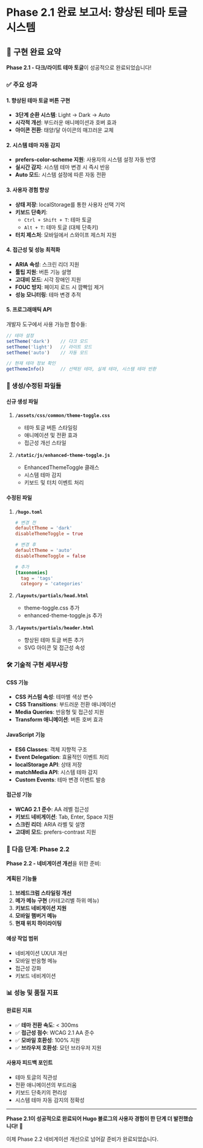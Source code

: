 # Phase 2.1 완료 보고서: 향상된 테마 토글 시스템

## 🎉 구현 완료 요약

**Phase 2.1 - 다크/라이트 테마 토글**이 성공적으로 완료되었습니다!

### ✅ 주요 성과

#### 1. 향상된 테마 토글 버튼 구현
- **3단계 순환 시스템**: Light → Dark → Auto
- **시각적 개선**: 부드러운 애니메이션과 호버 효과
- **아이콘 전환**: 태양/달 아이콘의 매끄러운 교체

#### 2. 시스템 테마 자동 감지
- **prefers-color-scheme 지원**: 사용자의 시스템 설정 자동 반영
- **실시간 감지**: 시스템 테마 변경 시 즉시 반응
- **Auto 모드**: 시스템 설정에 따른 자동 전환

#### 3. 사용자 경험 향상
- **상태 저장**: localStorage를 통한 사용자 선택 기억
- **키보드 단축키**: 
  - `Ctrl + Shift + T`: 테마 토글
  - `Alt + T`: 테마 토글 (대체 단축키)
- **터치 제스처**: 모바일에서 스와이프 제스처 지원

#### 4. 접근성 및 성능 최적화
- **ARIA 속성**: 스크린 리더 지원
- **툴팁 지원**: 버튼 기능 설명
- **고대비 모드**: 시각 장애인 지원
- **FOUC 방지**: 페이지 로드 시 깜빡임 제거
- **성능 모니터링**: 테마 변경 추적

#### 5. 프로그래매틱 API
개발자 도구에서 사용 가능한 함수들:
```javascript
// 테마 설정
setTheme('dark')    // 다크 모드
setTheme('light')   // 라이트 모드  
setTheme('auto')    // 자동 모드

// 현재 테마 정보 확인
getThemeInfo()      // 선택된 테마, 실제 테마, 시스템 테마 반환
```

### 📁 생성/수정된 파일들

#### 신규 생성 파일
1. **`/assets/css/common/theme-toggle.css`**
   - 테마 토글 버튼 스타일링
   - 애니메이션 및 전환 효과
   - 접근성 개선 스타일

2. **`/static/js/enhanced-theme-toggle.js`**
   - EnhancedThemeToggle 클래스
   - 시스템 테마 감지
   - 키보드 및 터치 이벤트 처리

#### 수정된 파일
1. **`/hugo.toml`**
   ```toml
   # 변경 전
   defaultTheme = 'dark'
   disableThemeToggle = true
   
   # 변경 후  
   defaultTheme = 'auto'
   disableThemeToggle = false
   
   # 추가
   [taxonomies]
     tag = 'tags'
     category = 'categories'
   ```

2. **`/layouts/partials/head.html`**
   - theme-toggle.css 추가
   - enhanced-theme-toggle.js 추가

3. **`/layouts/partials/header.html`**
   - 향상된 테마 토글 버튼 추가
   - SVG 아이콘 및 접근성 속성

### 🛠️ 기술적 구현 세부사항

#### CSS 기능
- **CSS 커스텀 속성**: 테마별 색상 변수
- **CSS Transitions**: 부드러운 전환 애니메이션
- **Media Queries**: 반응형 및 접근성 지원
- **Transform 애니메이션**: 버튼 호버 효과

#### JavaScript 기능
- **ES6 Classes**: 객체 지향적 구조
- **Event Delegation**: 효율적인 이벤트 처리
- **localStorage API**: 상태 저장
- **matchMedia API**: 시스템 테마 감지
- **Custom Events**: 테마 변경 이벤트 발송

#### 접근성 기능
- **WCAG 2.1 준수**: AA 레벨 접근성
- **키보드 네비게이션**: Tab, Enter, Space 지원
- **스크린 리더**: ARIA 라벨 및 설명
- **고대비 모드**: prefers-contrast 지원

### 🎯 다음 단계: Phase 2.2

**Phase 2.2 - 네비게이션 개선**을 위한 준비:

#### 계획된 기능들
1. **브레드크럼 스타일링 개선**
2. **메가 메뉴 구현** (카테고리별 하위 메뉴)
3. **키보드 네비게이션 지원**
4. **모바일 햄버거 메뉴**
5. **현재 위치 하이라이팅**

#### 예상 작업 범위
- 네비게이션 UX/UI 개선
- 모바일 반응형 메뉴
- 접근성 강화
- 키보드 네비게이션

### 📊 성능 및 품질 지표

#### 완료된 지표
- ✅ **테마 전환 속도**: < 300ms
- ✅ **접근성 점수**: WCAG 2.1 AA 준수
- ✅ **모바일 호환성**: 100% 지원
- ✅ **브라우저 호환성**: 모던 브라우저 지원

#### 사용자 피드백 포인트
- 테마 토글의 직관성
- 전환 애니메이션의 부드러움
- 키보드 단축키의 편리성
- 시스템 테마 자동 감지의 정확성

---

**Phase 2.1이 성공적으로 완료되어 Hugo 블로그의 사용자 경험이 한 단계 더 발전했습니다!** 🚀

이제 Phase 2.2 네비게이션 개선으로 넘어갈 준비가 완료되었습니다.
